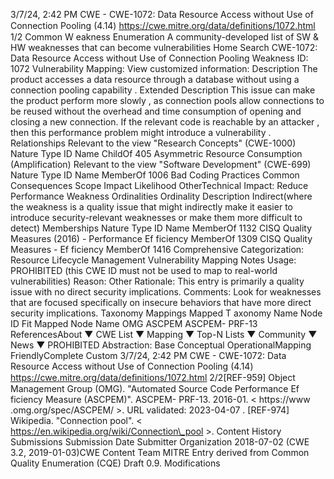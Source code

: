 3/7/24, 2:42 PM CWE - CWE-1072: Data Resource Access without Use of Connection Pooling (4.14)
https://cwe.mitre.org/data/deﬁnitions/1072.html 1/2
Common W eakness Enumeration
A community-developed list of SW & HW weaknesses that can become
vulnerabilities
Home Search
CWE-1072: Data Resource Access without Use of Connection Pooling
Weakness ID: 1072
Vulnerability Mapping: 
View customized information:
 Description
The product accesses a data resource through a database without using a connection pooling capability .
 Extended Description
This issue can make the product perform more slowly , as connection pools allow connections to be reused without the overhead and
time consumption of opening and closing a new connection. If the relevant code is reachable by an attacker , then this performance
problem might introduce a vulnerability .
 Relationships
 Relevant to the view "Research Concepts" (CWE-1000)
Nature Type ID Name
ChildOf 405 Asymmetric Resource Consumption (Amplification)
 Relevant to the view "Software Development" (CWE-699)
Nature Type ID Name
MemberOf 1006 Bad Coding Practices
 Common Consequences
Scope Impact Likelihood
OtherTechnical Impact: Reduce Performance
 Weakness Ordinalities
Ordinality Description
Indirect(where the weakness is a quality issue that might indirectly make it easier to introduce security-relevant weaknesses or make
them more difficult to detect)
 Memberships
Nature Type ID Name
MemberOf 1132 CISQ Quality Measures (2016) - Performance Ef ficiency
MemberOf 1309 CISQ Quality Measures - Ef ficiency
MemberOf 1416 Comprehensive Categorization: Resource Lifecycle Management
 Vulnerability Mapping Notes
Usage: PROHIBITED (this CWE ID must not be used to map to real-world vulnerabilities)
Reason: Other
Rationale:
This entry is primarily a quality issue with no direct security implications.
Comments:
Look for weaknesses that are focused specifically on insecure behaviors that have more direct security implications.
 Taxonomy Mappings
Mapped T axonomy Name Node ID Fit Mapped Node Name
OMG ASCPEM ASCPEM-
PRF-13
 ReferencesAbout ▼ CWE List ▼ Mapping ▼ Top-N Lists ▼ Community ▼ News ▼
PROHIBITED
Abstraction: Base
Conceptual OperationalMapping
FriendlyComplete Custom
3/7/24, 2:42 PM CWE - CWE-1072: Data Resource Access without Use of Connection Pooling (4.14)
https://cwe.mitre.org/data/deﬁnitions/1072.html 2/2[REF-959] Object Management Group (OMG). "Automated Source Code Performance Ef ficiency Measure (ASCPEM)". ASCPEM-
PRF-13. 2016-01. < https://www .omg.org/spec/ASCPEM/ >. URL validated: 2023-04-07 .
[REF-974] Wikipedia. "Connection pool". < https://en.wikipedia.org/wiki/Connection\_pool >.
 Content History
 Submissions
Submission Date Submitter Organization
2018-07-02
(CWE 3.2, 2019-01-03)CWE Content Team MITRE
Entry derived from Common Quality Enumeration (CQE) Draft 0.9.
 Modifications